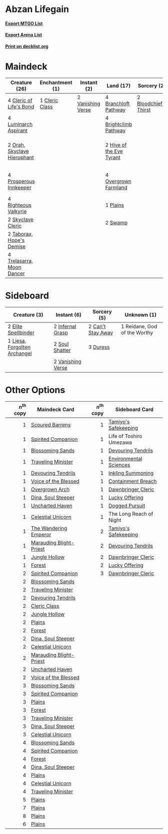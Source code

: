 # Abzan Lifegain

#### [Export MTGO List](../collection/Abzan%20Lifegain/Abzan%20Lifegain.txt)
#### [Export Arena List](../collection/Abzan%20Lifegain/Abzan%20Lifegain_arena.txt)
#### [Print on decklist.org](http://decklist.org/?deckmain=2%09Bloodchief's%20Thirst%0A4%09Branchloft%20Pathway%0A4%09Brightclimb%20Pathway%0A1%09Cleric%20Class%0A4%09Cleric%20of%20Life's%20Bond%0A4%09Darkbore%20Pathway%0A2%09Hive%20of%20the%20Eye%20Tyrant%0A4%09Luminarch%20Aspirant%0A4%09Lunarch%20Veteran%0A2%09Orah,%20Skyclave%20Hierophant%0A4%09Overgrown%20Farmland%0A1%09Plains%0A4%09Prosperous%20Innkeeper%0A2%09Reidane,%20God%20of%20the%20Worthy%0A4%09Righteous%20Valkyrie%0A2%09Skyclave%20Cleric%0A2%09Swamp%0A2%09Taborax,%20Hope's%20Demise%0A4%09Trelasarra,%20Moon%20Dancer%0A2%09Valentin,%20Dean%20of%20the%20Vein%0A2%09Vanishing%20Verse&deckside=2%09Can't%20Stay%20Away%0A3%09Duress%0A2%09Elite%20Spellbinder%0A2%09Infernal%20Grasp%0A1%09Liesa,%20Forgotten%20Archangel%0A1%09Reidane,%20God%20of%20the%20Worthy%0A2%09Soul%20Shatter%0A2%09Vanishing%20Verse)
# Maindeck

|                                            Creature (26)                                             |                                     Enchantment (1)                                     |                                        Instant (2)                                         |                                             Land (17)                                             |                                          Sorcery (2)                                           |        Unknown (12)        |
|------------------------------------------------------------------------------------------------------|-----------------------------------------------------------------------------------------|--------------------------------------------------------------------------------------------|---------------------------------------------------------------------------------------------------|------------------------------------------------------------------------------------------------|----------------------------|
|4 [Cleric of Life's Bond](http://gatherer.wizards.com/Pages/Card/Details.aspx?multiverseid=491873)    |1 [Cleric Class](http://gatherer.wizards.com/Pages/Card/Details.aspx?multiverseid=527293)|2 [Vanishing Verse](http://gatherer.wizards.com/Pages/Card/Details.aspx?multiverseid=513736)|4 [Branchloft Pathway](http://gatherer.wizards.com/Pages/Card/Details.aspx?multiverseid=491909)    |2 [Bloodchief's Thirst](http://gatherer.wizards.com/Pages/Card/Details.aspx?multiverseid=491729)|4 Darkbore Pathway          |
|4 [Luminarch Aspirant](http://gatherer.wizards.com/Pages/Card/Details.aspx?multiverseid=491647)       |                                                                                         |                                                                                            |4 [Brightclimb Pathway](http://gatherer.wizards.com/Pages/Card/Details.aspx?multiverseid=491911)   |                                                                                                |4 Lunarch Veteran           |
|2 [Orah, Skyclave Hierophant](http://gatherer.wizards.com/Pages/Card/Details.aspx?multiverseid=491884)|                                                                                         |                                                                                            |2 [Hive of the Eye Tyrant](http://gatherer.wizards.com/Pages/Card/Details.aspx?multiverseid=527545)|                                                                                                |2 Reidane, God of the Worthy|
|4 [Prosperous Innkeeper](http://gatherer.wizards.com/Pages/Card/Details.aspx?multiverseid=527487)     |                                                                                         |                                                                                            |4 [Overgrown Farmland](http://gatherer.wizards.com/Pages/Card/Details.aspx?multiverseid=535064)    |                                                                                                |2 Valentin, Dean of the Vein|
|4 [Righteous Valkyrie](http://gatherer.wizards.com/Pages/Card/Details.aspx?multiverseid=503630)       |                                                                                         |                                                                                            |1 [Plains](http://gatherer.wizards.com/Pages/Card/Details.aspx?multiverseid=439856)                |                                                                                                |                            |
|2 [Skyclave Cleric](http://gatherer.wizards.com/Pages/Card/Details.aspx?multiverseid=491666)          |                                                                                         |                                                                                            |2 [Swamp](http://gatherer.wizards.com/Pages/Card/Details.aspx?multiverseid=439858)                 |                                                                                                |                            |
|2 [Taborax, Hope's Demise](http://gatherer.wizards.com/Pages/Card/Details.aspx?multiverseid=491767)   |                                                                                         |                                                                                            |                                                                                                   |                                                                                                |                            |
|4 [Trelasarra, Moon Dancer](http://gatherer.wizards.com/Pages/Card/Details.aspx?multiverseid=527523)  |                                                                                         |                                                                                            |                                                                                                   |                                                                                                |                            |


# Sideboard

|                                             Creature (3)                                              |                                        Instant (6)                                         |                                        Sorcery (5)                                         |        Unknown (1)         |
|-------------------------------------------------------------------------------------------------------|--------------------------------------------------------------------------------------------|--------------------------------------------------------------------------------------------|----------------------------|
|2 [Elite Spellbinder](http://gatherer.wizards.com/Pages/Card/Details.aspx?multiverseid=513494)         |2 [Infernal Grasp](http://gatherer.wizards.com/Pages/Card/Details.aspx?multiverseid=534880) |2 [Can't Stay Away](http://gatherer.wizards.com/Pages/Card/Details.aspx?multiverseid=535005)|1 Reidane, God of the Worthy|
|1 [Liesa, Forgotten Archangel](http://gatherer.wizards.com/Pages/Card/Details.aspx?multiverseid=535027)|2 [Soul Shatter](http://gatherer.wizards.com/Pages/Card/Details.aspx?multiverseid=491765)   |3 [Duress](http://gatherer.wizards.com/Pages/Card/Details.aspx?multiverseid=14557)          |                            |
|                                                                                                       |2 [Vanishing Verse](http://gatherer.wizards.com/Pages/Card/Details.aspx?multiverseid=513736)|                                                                                            |                            |


# Other Options

|*n*<sup>th</sup> copy|                                          Maindeck Card                                           |*n*<sup>th</sup> copy|                                         Sideboard Card                                          |
|--------------------:|--------------------------------------------------------------------------------------------------|--------------------:|-------------------------------------------------------------------------------------------------|
|                    1|[Scoured Barrens](http://gatherer.wizards.com/Pages/Card/Details.aspx?multiverseid=405366)        |                    1|[Tamiyo's Safekeeping](http://gatherer.wizards.com/Pages/Card/Details.aspx?multiverseid=548521)  |
|                    1|[Spirited Companion](http://gatherer.wizards.com/Pages/Card/Details.aspx?multiverseid=548333)     |                    1|Life of Toshiro Umezawa                                                                          |
|                    1|[Blossoming Sands](http://gatherer.wizards.com/Pages/Card/Details.aspx?multiverseid=433169)       |                    1|[Devouring Tendrils](http://gatherer.wizards.com/Pages/Card/Details.aspx?multiverseid=513603)    |
|                    1|[Traveling Minister](http://gatherer.wizards.com/Pages/Card/Details.aspx?multiverseid=540873)     |                    1|[Environmental Sciences](http://gatherer.wizards.com/Pages/Card/Details.aspx?multiverseid=513477)|
|                    1|[Devouring Tendrils](http://gatherer.wizards.com/Pages/Card/Details.aspx?multiverseid=513603)     |                    1|[Inkling Summoning](http://gatherer.wizards.com/Pages/Card/Details.aspx?multiverseid=513687)     |
|                    1|[Voice of the Blessed](http://gatherer.wizards.com/Pages/Card/Details.aspx?multiverseid=540879)   |                    1|[Containment Breach](http://gatherer.wizards.com/Pages/Card/Details.aspx?multiverseid=513602)    |
|                    1|[Overgrown Arch](http://gatherer.wizards.com/Pages/Card/Details.aspx?multiverseid=513616)         |                    1|[Dawnbringer Cleric](http://gatherer.wizards.com/Pages/Card/Details.aspx?multiverseid=527296)    |
|                    1|[Dina, Soul Steeper](http://gatherer.wizards.com/Pages/Card/Details.aspx?multiverseid=513670)     |                    1|[Lucky Offering](http://gatherer.wizards.com/Pages/Card/Details.aspx?multiverseid=548320)        |
|                    1|[Uncharted Haven](http://gatherer.wizards.com/Pages/Card/Details.aspx?multiverseid=548594)        |                    1|[Dogged Pursuit](http://gatherer.wizards.com/Pages/Card/Details.aspx?multiverseid=503693)        |
|                    1|[Celestial Unicorn](http://gatherer.wizards.com/Pages/Card/Details.aspx?multiverseid=527292)      |                    1|The Long Reach of Night                                                                          |
|                    1|[The Wandering Emperor](http://gatherer.wizards.com/Pages/Card/Details.aspx?multiverseid=548337)  |                    2|[Tamiyo's Safekeeping](http://gatherer.wizards.com/Pages/Card/Details.aspx?multiverseid=548521)  |
|                    1|[Marauding Blight-Priest](http://gatherer.wizards.com/Pages/Card/Details.aspx?multiverseid=491749)|                    2|[Devouring Tendrils](http://gatherer.wizards.com/Pages/Card/Details.aspx?multiverseid=513603)    |
|                    1|[Jungle Hollow](http://gatherer.wizards.com/Pages/Card/Details.aspx?multiverseid=405273)          |                    2|[Dawnbringer Cleric](http://gatherer.wizards.com/Pages/Card/Details.aspx?multiverseid=527296)    |
|                    1|[Forest](http://gatherer.wizards.com/Pages/Card/Details.aspx?multiverseid=439860)                 |                    2|[Lucky Offering](http://gatherer.wizards.com/Pages/Card/Details.aspx?multiverseid=548320)        |
|                    2|[Spirited Companion](http://gatherer.wizards.com/Pages/Card/Details.aspx?multiverseid=548333)     |                    3|[Dawnbringer Cleric](http://gatherer.wizards.com/Pages/Card/Details.aspx?multiverseid=527296)    |
|                    2|[Blossoming Sands](http://gatherer.wizards.com/Pages/Card/Details.aspx?multiverseid=433169)       |                     |                                                                                                 |
|                    2|[Traveling Minister](http://gatherer.wizards.com/Pages/Card/Details.aspx?multiverseid=540873)     |                     |                                                                                                 |
|                    2|[Devouring Tendrils](http://gatherer.wizards.com/Pages/Card/Details.aspx?multiverseid=513603)     |                     |                                                                                                 |
|                    2|[Cleric Class](http://gatherer.wizards.com/Pages/Card/Details.aspx?multiverseid=527293)           |                     |                                                                                                 |
|                    2|[Jungle Hollow](http://gatherer.wizards.com/Pages/Card/Details.aspx?multiverseid=405273)          |                     |                                                                                                 |
|                    2|[Plains](http://gatherer.wizards.com/Pages/Card/Details.aspx?multiverseid=439856)                 |                     |                                                                                                 |
|                    2|[Forest](http://gatherer.wizards.com/Pages/Card/Details.aspx?multiverseid=439860)                 |                     |                                                                                                 |
|                    2|[Dina, Soul Steeper](http://gatherer.wizards.com/Pages/Card/Details.aspx?multiverseid=513670)     |                     |                                                                                                 |
|                    2|[Celestial Unicorn](http://gatherer.wizards.com/Pages/Card/Details.aspx?multiverseid=527292)      |                     |                                                                                                 |
|                    2|[Marauding Blight-Priest](http://gatherer.wizards.com/Pages/Card/Details.aspx?multiverseid=491749)|                     |                                                                                                 |
|                    2|[Uncharted Haven](http://gatherer.wizards.com/Pages/Card/Details.aspx?multiverseid=548594)        |                     |                                                                                                 |
|                    2|[Voice of the Blessed](http://gatherer.wizards.com/Pages/Card/Details.aspx?multiverseid=540879)   |                     |                                                                                                 |
|                    3|[Blossoming Sands](http://gatherer.wizards.com/Pages/Card/Details.aspx?multiverseid=433169)       |                     |                                                                                                 |
|                    3|[Spirited Companion](http://gatherer.wizards.com/Pages/Card/Details.aspx?multiverseid=548333)     |                     |                                                                                                 |
|                    3|[Plains](http://gatherer.wizards.com/Pages/Card/Details.aspx?multiverseid=439856)                 |                     |                                                                                                 |
|                    3|[Forest](http://gatherer.wizards.com/Pages/Card/Details.aspx?multiverseid=439860)                 |                     |                                                                                                 |
|                    3|[Traveling Minister](http://gatherer.wizards.com/Pages/Card/Details.aspx?multiverseid=540873)     |                     |                                                                                                 |
|                    3|[Dina, Soul Steeper](http://gatherer.wizards.com/Pages/Card/Details.aspx?multiverseid=513670)     |                     |                                                                                                 |
|                    3|[Celestial Unicorn](http://gatherer.wizards.com/Pages/Card/Details.aspx?multiverseid=527292)      |                     |                                                                                                 |
|                    4|[Blossoming Sands](http://gatherer.wizards.com/Pages/Card/Details.aspx?multiverseid=433169)       |                     |                                                                                                 |
|                    4|[Spirited Companion](http://gatherer.wizards.com/Pages/Card/Details.aspx?multiverseid=548333)     |                     |                                                                                                 |
|                    4|[Forest](http://gatherer.wizards.com/Pages/Card/Details.aspx?multiverseid=439860)                 |                     |                                                                                                 |
|                    4|[Dina, Soul Steeper](http://gatherer.wizards.com/Pages/Card/Details.aspx?multiverseid=513670)     |                     |                                                                                                 |
|                    4|[Plains](http://gatherer.wizards.com/Pages/Card/Details.aspx?multiverseid=439856)                 |                     |                                                                                                 |
|                    4|[Celestial Unicorn](http://gatherer.wizards.com/Pages/Card/Details.aspx?multiverseid=527292)      |                     |                                                                                                 |
|                    4|[Traveling Minister](http://gatherer.wizards.com/Pages/Card/Details.aspx?multiverseid=540873)     |                     |                                                                                                 |
|                    5|[Plains](http://gatherer.wizards.com/Pages/Card/Details.aspx?multiverseid=439856)                 |                     |                                                                                                 |
|                    7|[Plains](http://gatherer.wizards.com/Pages/Card/Details.aspx?multiverseid=439856)                 |                     |                                                                                                 |
|                    8|[Plains](http://gatherer.wizards.com/Pages/Card/Details.aspx?multiverseid=439856)                 |                     |                                                                                                 |
|                    6|[Plains](http://gatherer.wizards.com/Pages/Card/Details.aspx?multiverseid=439856)                 |                     |                                                                                                 |


